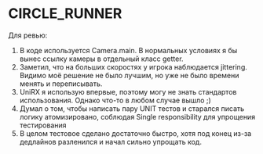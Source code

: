 # CIRCLE_RUNNER

Для ревью:
1. В коде используется Camera.main. В нормальных условиях я бы вынес ссылку камеры в отдельный класс getter.
2. Заметил, что на больших скоростях у игрока наблюдается jittering. Видимо моё решение не было лучшим, но уже не было времени менять и переписывать.
3. UniRX я использую впервые, поэтому могу не знать стандартов использования. Однако что-то в любом случае вышло ;)
4. Думал о том, чтобы написать пару UNIT тестов и старался писать логику атомизировано, соблюдая Single responsibility для упрощения тестирования
5. В целом тестовое сделано достаточно быстро, хотя под конец из-за дедлайнов разленился и начал сильно упрощать код.
